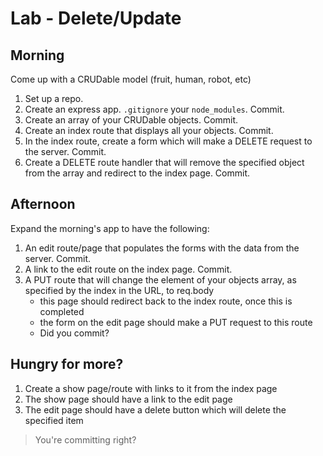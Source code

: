 # Lab - Delete/Update

## Morning

Come up with a CRUDable model (fruit, human, robot, etc)

1. Set up a repo.
1. Create an express app. `.gitignore` your `node_modules`. Commit.
1. Create an array of your CRUDable objects. Commit.
1. Create an index route that displays all your objects. Commit.
1. In the index route, create a form which will make a DELETE request to the server.  Commit.
1. Create a DELETE route handler that will remove the specified object from the array and redirect to the index page. Commit.

## Afternoon

Expand the morning's app to have the following:

1. An edit route/page that populates the forms with the data from the server. Commit.
1. A link to the edit route on the index page. Commit.
1. A PUT route that will change the element of your objects array, as specified by the index in the URL, to req.body
    - this page should redirect back to the index route, once this is completed
    - the form on the edit page should make a PUT request to this route
    - Did you commit?
    
## Hungry for more?

1. Create a show page/route with links to it from the index page
1. The show page should have a link to the edit page
1. The edit page should have a delete button which will delete the specified item
>You're committing right?
